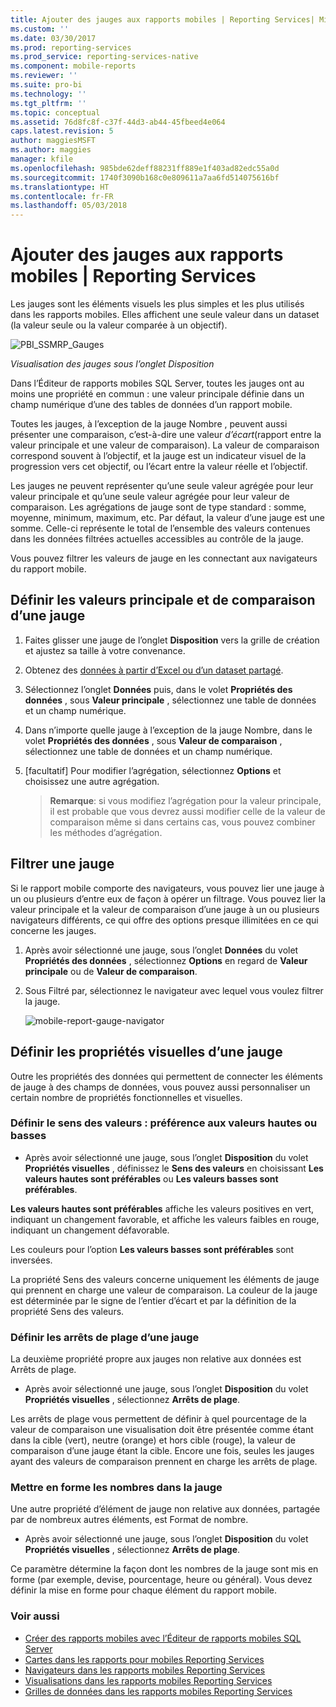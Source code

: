 ```yaml
---
title: Ajouter des jauges aux rapports mobiles | Reporting Services| Microsoft Docs
ms.custom: ''
ms.date: 03/30/2017
ms.prod: reporting-services
ms.prod_service: reporting-services-native
ms.component: mobile-reports
ms.reviewer: ''
ms.suite: pro-bi
ms.technology: ''
ms.tgt_pltfrm: ''
ms.topic: conceptual
ms.assetid: 76d8fc8f-c37f-44d3-ab44-45fbeed4e064
caps.latest.revision: 5
author: maggiesMSFT
ms.author: maggies
manager: kfile
ms.openlocfilehash: 985bde62deff88231ff889e1f403ad82edc55a0d
ms.sourcegitcommit: 1740f3090b168c0e809611a7aa6fd514075616bf
ms.translationtype: HT
ms.contentlocale: fr-FR
ms.lasthandoff: 05/03/2018
---
```

# <a name="add-gauges-to-mobile-reports--reporting-services"></a>Ajouter des jauges aux rapports mobiles | Reporting Services
Les jauges sont les éléments visuels les plus simples et les plus utilisés dans les rapports mobiles. Elles affichent une seule valeur dans un dataset (la valeur seule ou la valeur comparée à un objectif).

![PBI_SSMRP_Gauges](../../reporting-services/mobile-reports/media/pbi-ssmrp-gauges.png)  
  
*Visualisation des jauges sous l’onglet Disposition*  
  
Dans l’Éditeur de rapports mobiles SQL Server, toutes les jauges ont au moins une propriété en commun : une valeur principale définie dans un champ numérique d’une des tables de données d’un rapport mobile.  

Toutes les jauges, à l’exception de la jauge Nombre , peuvent aussi présenter une comparaison, c’est-à-dire une valeur *d’écart*(rapport entre la valeur principale et une valeur de comparaison). La valeur de comparaison correspond souvent à l’objectif, et la jauge est un indicateur visuel de la progression vers cet objectif, ou l’écart entre la valeur réelle et l’objectif.

Les jauges ne peuvent représenter qu’une seule valeur agrégée pour leur valeur principale et qu’une seule valeur agrégée pour leur valeur de comparaison. Les agrégations de jauge sont de type standard : somme, moyenne, minimum, maximum, etc. Par défaut, la valeur d’une jauge est une somme. Celle-ci représente le total de l’ensemble des valeurs contenues dans les données filtrées actuelles accessibles au contrôle de la jauge. 

Vous pouvez filtrer les valeurs de jauge en les connectant aux navigateurs du rapport mobile. 

## <a name="set-the-main-and-comparison-values-for-a-gauge"></a>Définir les valeurs principale et de comparaison d’une jauge

1. Faites glisser une jauge de l’onglet **Disposition** vers la grille de création et ajustez sa taille à votre convenance.

2. Obtenez des [données à partir d’Excel ou d’un dataset partagé](../../reporting-services/mobile-reports/data-for-reporting-services-mobile-reports.md).

3. Sélectionnez l’onglet **Données** puis, dans le volet **Propriétés des données** , sous **Valeur principale** , sélectionnez une table de données et un champ numérique.

3. Dans n’importe quelle jauge à l’exception de la jauge Nombre, dans le volet **Propriétés des données** , sous **Valeur de comparaison** , sélectionnez une table de données et un champ numérique.

4. [facultatif] Pour modifier l’agrégation, sélectionnez **Options** et choisissez une autre agrégation.
   
   >**Remarque**: si vous modifiez l’agrégation pour la valeur principale, il est probable que vous devrez aussi modifier celle de la valeur de comparaison même si dans certains cas, vous pouvez combiner les méthodes d’agrégation.  

## <a name="filter-a-gauge"></a>Filtrer une jauge
  
Si le rapport mobile comporte des navigateurs, vous pouvez lier une jauge à un ou plusieurs d’entre eux de façon à opérer un filtrage. Vous pouvez lier la valeur principale et la valeur de comparaison d’une jauge à un ou plusieurs navigateurs différents, ce qui offre des options presque illimitées en ce qui concerne les jauges.  

1. Après avoir sélectionné une jauge, sous l’onglet **Données** du volet **Propriétés des données** , sélectionnez **Options** en regard de **Valeur principale** ou de **Valeur de comparaison**.

2. Sous Filtré par, sélectionnez le navigateur avec lequel vous voulez filtrer la jauge.

   ![mobile-report-gauge-navigator](../../reporting-services/mobile-reports/media/mobile-report-gauge-navigator.png)
 
## <a name="set-visual-properties-for-a-gauge"></a>Définir les propriétés visuelles d’une jauge
  
Outre les propriétés des données qui permettent de connecter les éléments de jauge à des champs de données, vous pouvez aussi personnaliser un certain nombre de propriétés fonctionnelles et visuelles. 

### <a name="set-value-direction-high-or-low-is-better"></a>Définir le sens des valeurs : préférence aux valeurs hautes ou basses
* Après avoir sélectionné une jauge, sous l’onglet **Disposition** du volet **Propriétés visuelles** , définissez le **Sens des valeurs** en choisissant **Les valeurs hautes sont préférables** ou **Les valeurs basses sont préférables**. 

**Les valeurs hautes sont préférables** affiche les valeurs positives en vert, indiquant un changement favorable, et affiche les valeurs faibles en rouge, indiquant un changement défavorable. 

Les couleurs pour l’option **Les valeurs basses sont préférables** sont inversées.

La propriété Sens des valeurs concerne uniquement les éléments de jauge qui prennent en charge une valeur de comparaison. La couleur de la jauge est déterminée par le signe de l’entier d’écart et par la définition de la propriété Sens des valeurs.  
  
### <a name="set-range-stops-for-a-gauge"></a>Définir les arrêts de plage d’une jauge
La deuxième propriété propre aux jauges non relative aux données est Arrêts de plage. 

* Après avoir sélectionné une jauge, sous l’onglet **Disposition** du volet **Propriétés visuelles** , sélectionnez **Arrêts de plage**.

Les arrêts de plage vous permettent de définir à quel pourcentage de la valeur de comparaison une visualisation doit être présentée comme étant dans la cible (vert), neutre (orange) et hors cible (rouge), la valeur de comparaison d’une jauge étant la cible. Encore une fois, seules les jauges ayant des valeurs de comparaison prennent en charge les arrêts de plage.  

### <a name="format-the-numbers-in-the-gauge"></a>Mettre en forme les nombres dans la jauge  
Une autre propriété d’élément de jauge non relative aux données, partagée par de nombreux autres éléments, est Format de nombre. 

* Après avoir sélectionné une jauge, sous l’onglet **Disposition** du volet **Propriétés visuelles** , sélectionnez **Arrêts de plage**.

Ce paramètre détermine la façon dont les nombres de la jauge sont mis en forme (par exemple, devise, pourcentage, heure ou général). Vous devez définir la mise en forme pour chaque élément du rapport mobile.
  
### <a name="see-also"></a>Voir aussi 

* [Créer des rapports mobiles avec l’Éditeur de rapports mobiles SQL Server](../../reporting-services/mobile-reports/create-mobile-reports-with-sql-server-mobile-report-publisher.md)
* [Cartes dans les rapports pour mobiles Reporting Services](../../reporting-services/mobile-reports/maps-in-reporting-services-mobile-reports.md)
* [Navigateurs dans les rapports mobiles Reporting Services](../../reporting-services/mobile-reports/add-navigators-to-reporting-services-mobile-reports.md)
* [Visualisations dans les rapports mobiles Reporting Services](../../reporting-services/mobile-reports/add-visualizations-to-reporting-services-mobile-reports.md)
* [Grilles de données dans les rapports mobiles Reporting Services](../../reporting-services/mobile-reports/add-data-grids-to-mobile-reports-reporting-services.md) 
